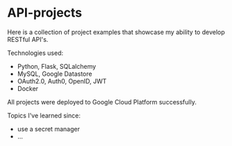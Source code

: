 # API-projects

Here is a collection of project examples that showcase my ability to develop RESTful API's.

Technologies used:
- Python, Flask, SQLalchemy
- MySQL, Google Datastore
- OAuth2.0, Auth0, OpenID, JWT
- Docker

All projects were deployed to Google Cloud Platform successfully. 

Topics I've learned since:
- use a secret manager
- ...
